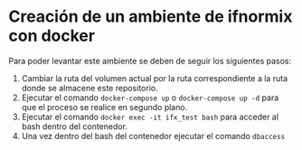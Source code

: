 # Creación de un ambiente de ifnormix con docker

Para poder levantar este ambiente se deben de seguir los siguientes pasos:
1. Cambiar la ruta del volumen actual por la ruta correspondiente a la ruta donde se almacene este repositorio.
2. Ejecutar el comando `docker-compose up` o `docker-compose up -d` para que el proceso se realice en segundo plano.
3. Ejecutar el comando `docker exec -it ifx_test bash` para acceder al bash dentro del contenedor.
4. Una vez dentro del bash del contenedor ejecutar el comando `dbaccess`